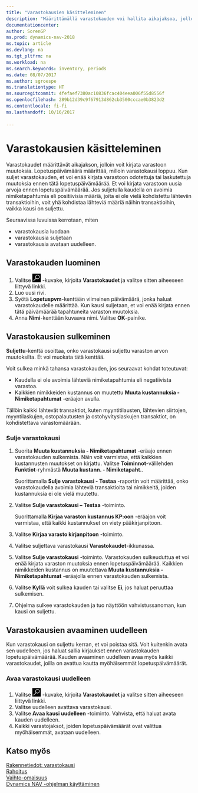 ```yaml
---
title: "Varastokausien käsitteleminen"
description: "Määrittämällä varastokauden voi hallita aikajaksoa, jolloin henkilöt voivat kirjata muutoksia varastoon."
documentationcenter: 
author: SorenGP
ms.prod: dynamics-nav-2018
ms.topic: article
ms.devlang: na
ms.tgt_pltfrm: na
ms.workload: na
ms.search.keywords: inventory, periods
ms.date: 08/07/2017
ms.author: sgroespe
ms.translationtype: HT
ms.sourcegitcommit: 4fefaef7380ac10836fcac404eea006f55d8556f
ms.openlocfilehash: 289b12d39c9f67913d862cb3500cccae0b3823d2
ms.contentlocale: fi-fi
ms.lasthandoff: 10/16/2017

---
```

# <a name="how-to-work-with-inventory-periods"></a>Varastokausien käsitteleminen
Varastokaudet määrittävät aikajakson, jolloin voit kirjata varastoon muutoksia. Lopetuspäivämäärä määrittää, milloin varastokausi loppuu. Kun suljet varastokauden, et voi enää kirjata varastoon odotettuja tai laskutettuja muutoksia ennen tätä lopetuspäivämäärää. Et voi kirjata varastoon uusia arvoja ennen lopetuspäivämäärää. Jos suljetulla kaudella on avoimia nimiketapahtumia eli positiivisia määriä, joita ei ole vielä kohdistettu lähteviin transaktioihin, voit yhä kohdistaa lähteviä määriä näihin transaktioihin, vaikka kausi on suljettu.  

Seuraavissa luvuissa kerrotaan, miten  

* varastokausia luodaan  
* varastokausia suljetaan  
* varastokausia avataan uudelleen.  

## <a name="to-create-an-inventory-period"></a>Varastokauden luominen  
1. Valitse ![Etsi sivu tai raportti](media/ui-search/search_small.png "Etsi sivu tai raportti -kuvake") -kuvake, kirjoita **Varastokaudet** ja valitse sitten aiheeseen liittyvä linkki.  
2. Luo uusi rivi.  
3. Syötä **Lopetuspvm**-kenttään viimeinen päivämäärä, jonka haluat varastokaudelle määrittää. Kun kausi suljetaan, et voi enää kirjata ennen tätä päivämäärää tapahtuneita varaston muutoksia.  
4. Anna **Nimi**-kenttään kuvaava nimi. Valitse **OK**-painike.  

## <a name="closing-inventory-periods"></a>Varastokausien sulkeminen  
**Suljettu**-kenttä osoittaa, onko varastokausi suljettu varaston arvon muutoksilta. Et voi muokata tätä kenttää.  

Voit sulkea minkä tahansa varastokauden, jos seuraavat kohdat toteutuvat:  

* Kaudella ei ole avoimia lähteviä nimiketapahtumia eli negatiivista varastoa.  
* Kaikkien nimikkeiden kustannus on muutettu **Muuta kustannuksia - Nimiketapahtumat** -eräajon avulla.  

Tällöin kaikki lähtevät transaktiot, kuten myyntitilausten, lähtevien siirtojen, myyntilaskujen, ostopalautusten ja ostohyvityslaskujen transaktiot, on kohdistettava varastomäärään.  

### <a name="to-close-an-inventory-period"></a>Sulje varastokausi  
1. Suorita  **Muuta kustannuksia - Nimiketapahtumat** -eräajo ennen varastokauden sulkemista. Näin voit varmistaa, että kaikkien kustannusten muutokset on kirjattu. Valitse **Toiminnot**-välilehden **Funktiot**-ryhmästä **Muuta kustann. - Nimiketapaht.**.  

     Suorittamalla **Sulje varastokausi - Testaa** -raportin voit määrittää, onko varastokaudella avoimia lähteviä transaktioita tai nimikkeitä, joiden kustannuksia ei ole vielä muutettu.  
2. Valitse **Sulje varastokausi – Testaa** -toiminto.  

     Suorittamalla **Kirjaa varaston kustannus KP:oon** -eräajon voit varmistaa, että kaikki kustannukset on viety pääkirjanpitoon.  
3. Valitse **Kirjaa varasto kirjanpitoon** -toiminto.  
4. Valitse suljettava varastokausi **Varastokaudet**-ikkunassa.  
5. Valitse **Sulje varastokausi** -toiminto. Varastokauden sulkeuduttua et voi enää kirjata varaston muutoksia ennen lopetuspäivämäärää. Kaikkien nimikkeiden kustannus on muutettava **Muuta kustannuksia - Nimiketapahtumat** -eräajolla ennen varastokauden sulkemista.  
6. Valitse **Kyllä** voit sulkea kauden tai valitse **Ei**, jos haluat peruuttaa sulkemisen.  
7. Ohjelma sulkee varastokauden ja tuo näyttöön vahvistussanoman, kun kausi on suljettu.  

## <a name="reopening-inventory-periods"></a>Varastokausien avaaminen uudelleen  
Kun varastokausi on suljettu kerran, et voi poistaa sitä. Voit kuitenkin avata sen uudelleen, jos haluat sallia kirjaukset ennen varastokauden lopetuspäivämäärää. Kauden avaaminen uudelleen avaa myös kaikki varastokaudet, joilla on avattua kautta myöhäisemmät lopetuspäivämäärät.  

### <a name="to-reopen-an-inventory-period"></a>Avaa varastokausi uudelleen  
1. Valitse ![Etsi sivu tai raportti](media/ui-search/search_small.png "Etsi sivu tai raportti -kuvake") -kuvake, kirjoita **Varastokaudet** ja valitse sitten aiheeseen liittyvä linkki.  
2. Valitse uudelleen avattava varastokausi.  
3. Valitse **Avaa kausi uudelleen** -toiminto. Vahvista, että haluat avata kauden uudelleen.  
4. Kaikki varastojaksot, joiden lopetuspäivämäärät ovat valittua myöhäisemmät, avataan uudelleen.  

## <a name="see-also"></a>Katso myös  
[Rakennetiedot: varastokausi](design-details-inventory-periods.md)  
[Rahoitus](finance.md)  
[Vaihto-omaisuus](inventory-manage-inventory.md)  
[Dynamics NAV -ohjelman käyttäminen](ui-work-product.md)

